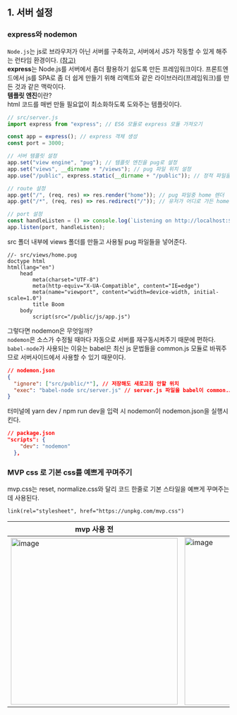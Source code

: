 ## 1. 서버 설정

### express와 nodemon

`Node.js`는 js로 브라우저가 아닌 서버를 구축하고, 서버에서 JS가 작동할 수 있게 해주는 런타임 환경이다. [(참고)](https://ninjaggobugi.tistory.com/9) <br>
**express**는 Node.js를 서버에서 좀더 활용하기 쉽도록 만든 프레임워크이다. 프론트엔드에서 js를 SPA로 좀 더 쉽게 만들기 위해 리액트와 같은 라이브러리(프레임워크)를 만든 것과 같은 맥락이다.<br>
**템플릿 엔진**이란?<br>
html 코드를 매번 만들 필요없이 최소화하도록 도와주는 템플릿이다.

```js
// src/server.js
import express from "express"; // ES6 모듈로 express 모듈 가져오기

const app = express(); // express 객체 생성
const port = 3000;

// 서버 템플릿 설정
app.set("view engine", "pug"); // 템플릿 엔진을 pug로 설정
app.set("views", __dirname + "/views"); // pug 파일 위치 설정
app.use("/public", express.static(__dirname + "/public")); // 정적 파일을 제공할 폴더의 가상 경로 설정

// route 설정
app.get("/", (req, res) => res.render("home")); // pug 파일중 home 렌더
app.get("/*", (req, res) => res.redirect("/")); // 유저가 어디로 가든 home으로 리다이렉트

// port 설정
const handleListen = () => console.log(`Listening on http://localhost:${port}`);
app.listen(port, handleListen);
```

src 폴더 내부에 views 폴더를 만들고 사용될 pug 파일들을 넣어준다.

```pug
//- src/views/home.pug
doctype html
html(lang="en")
	head
		meta(charset="UTF-8")
		meta(http-equiv="X-UA-Compatible", content="IE=edge")
		meta(name="viewport", content="width=device-width, initial-scale=1.0")
		title Boom
	body
		script(src="/public/js/app.js")
```

그렇다면 nodemon은 무엇일까?<br>
`nodemon`은 소스가 수정될 때마다 자동으로 서버를 재구동시켜주기 때문에 편하다. `babel-node`가 사용되는 이유는 babel은 최신 js 문법들을 common.js 모듈로 바꿔주므로 서버사이드에서 사용할 수 있기 때문이다.

```json
// nodemon.json
{
  "ignore": ["src/public/*"], // 저장해도 새로고침 안할 위치
  "exec": "babel-node src/server.js" // server.js 파일을 babel이 common.JS 모듈로 컴파일 해줌. -> 서버사이드에서 사용하기 위함
}
```

터미널에 yarn dev / npm run dev을 입력 시 nodemon이 nodemon.json을 실행시킨다.

```json
// package.json
"scripts": {
    "dev": "nodemon"
  },
```

### MVP css 로 기본 css를 예쁘게 꾸며주기

mvp.css는 reset, normalize.css와 달리 코드 한줄로 기본 스타일을 예쁘게 꾸며주는데 사용된다.

```pug
link(rel="stylesheet", href="https://unpkg.com/mvp.css")
```

| mvp 사용 전                                                                                                                               | mvp 사용 후                                                                                                                               |
| ----------------------------------------------------------------------------------------------------------------------------------------- | ----------------------------------------------------------------------------------------------------------------------------------------- |
| <img width="378" alt="image" src="https://user-images.githubusercontent.com/68528752/158063226-874a0da6-2113-4a24-b460-a718eec1ef8a.png"> | <img width="381" alt="image" src="https://user-images.githubusercontent.com/68528752/158063248-fdd8bbc3-baa1-4400-8128-79dea2556128.png"> |
